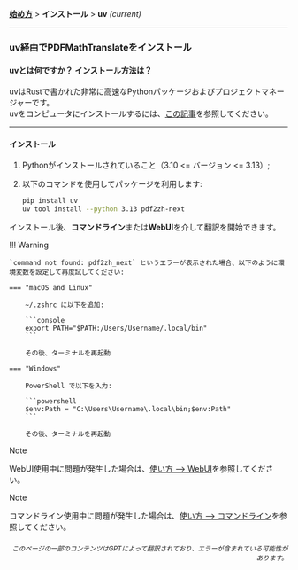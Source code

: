 [**始め方**](./始め方.md) > **インストール** > **uv** _(current)_

---

### uv経由でPDFMathTranslateをインストール

#### uvとは何ですか？ インストール方法は？

uvはRustで書かれた非常に高速なPythonパッケージおよびプロジェクトマネージャーです。
<br>
uvをコンピュータにインストールするには、[この記事](https://docs.astral.sh/uv/getting-started/installation/)を参照してください。

---

#### インストール

1. Pythonがインストールされていること（3.10 <= バージョン <= 3.13）;

2. 以下のコマンドを使用してパッケージを利用します:

    ```bash
    pip install uv
    uv tool install --python 3.13 pdf2zh-next
    ```

インストール後、**コマンドライン**または**WebUI**を介して翻訳を開始できます。

!!! Warning

    `command not found: pdf2zh_next` というエラーが表示された場合、以下のように環境変数を設定して再度試してください:

    === "macOS and Linux"

        ~/.zshrc に以下を追加:

        ```console
        export PATH="$PATH:/Users/Username/.local/bin"
        ```

        その後、ターミナルを再起動

    === "Windows"

        PowerShell で以下を入力:

        ```powershell
        $env:Path = "C:\Users\Username\.local\bin;$env:Path"
        ```

        その後、ターミナルを再起動

> [!NOTE]
> WebUI使用中に問題が発生した場合は、[使い方 --> WebUI](./USAGE_webui.md)を参照してください。

> [!NOTE]
> コマンドライン使用中に問題が発生した場合は、[使い方 --> コマンドライン](./USAGE_commandline.md)を参照してください。

<div align="right"> 
<h6><small>このページの一部のコンテンツはGPTによって翻訳されており、エラーが含まれている可能性があります。</small></h6>